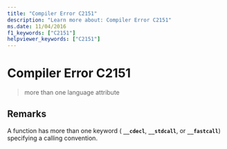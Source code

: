 ```yaml
---
title: "Compiler Error C2151"
description: "Learn more about: Compiler Error C2151"
ms.date: 11/04/2016
f1_keywords: ["C2151"]
helpviewer_keywords: ["C2151"]
---
```

# Compiler Error C2151

> more than one language attribute

## Remarks

A function has more than one keyword ( **`__cdecl`**, **`__stdcall`**, or **`__fastcall`**) specifying a calling convention.

